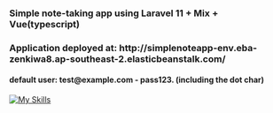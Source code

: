 <h3>Simple note-taking app using Laravel 11 + Mix + Vue(typescript)</h3>
<h3>Application deployed at: http://simplenoteapp-env.eba-zenkiwa8.ap-southeast-2.elasticbeanstalk.com/</h3>
<h4>default user: test@example.com - pass123. (including the dot char)</h4>

[![My Skills](https://skillicons.dev/icons?i=php,typescript,nodejs,vue,sqlite,laravel)](https://skillicons.dev)
